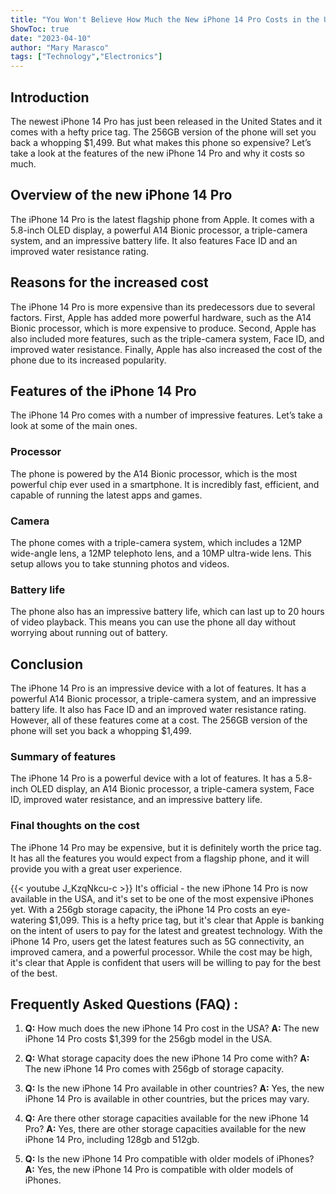 ```yaml
---
title: "You Won't Believe How Much the New iPhone 14 Pro Costs in the USA - 256gb!"
ShowToc: true 
date: "2023-04-10"
author: "Mary Marasco" 
tags: ["Technology","Electronics"]
---
```

## Introduction
The newest iPhone 14 Pro has just been released in the United States and it comes with a hefty price tag. The 256GB version of the phone will set you back a whopping $1,499. But what makes this phone so expensive? Let’s take a look at the features of the new iPhone 14 Pro and why it costs so much.

## Overview of the new iPhone 14 Pro
The iPhone 14 Pro is the latest flagship phone from Apple. It comes with a 5.8-inch OLED display, a powerful A14 Bionic processor, a triple-camera system, and an impressive battery life. It also features Face ID and an improved water resistance rating.

## Reasons for the increased cost
The iPhone 14 Pro is more expensive than its predecessors due to several factors. First, Apple has added more powerful hardware, such as the A14 Bionic processor, which is more expensive to produce. Second, Apple has also included more features, such as the triple-camera system, Face ID, and improved water resistance. Finally, Apple has also increased the cost of the phone due to its increased popularity.

## Features of the iPhone 14 Pro
The iPhone 14 Pro comes with a number of impressive features. Let’s take a look at some of the main ones.

### Processor
The phone is powered by the A14 Bionic processor, which is the most powerful chip ever used in a smartphone. It is incredibly fast, efficient, and capable of running the latest apps and games.

### Camera
The phone comes with a triple-camera system, which includes a 12MP wide-angle lens, a 12MP telephoto lens, and a 10MP ultra-wide lens. This setup allows you to take stunning photos and videos.

### Battery life
The phone also has an impressive battery life, which can last up to 20 hours of video playback. This means you can use the phone all day without worrying about running out of battery.

## Conclusion
The iPhone 14 Pro is an impressive device with a lot of features. It has a powerful A14 Bionic processor, a triple-camera system, and an impressive battery life. It also has Face ID and an improved water resistance rating. However, all of these features come at a cost. The 256GB version of the phone will set you back a whopping $1,499. 

### Summary of features
The iPhone 14 Pro is a powerful device with a lot of features. It has a 5.8-inch OLED display, an A14 Bionic processor, a triple-camera system, Face ID, improved water resistance, and an impressive battery life. 

### Final thoughts on the cost
The iPhone 14 Pro may be expensive, but it is definitely worth the price tag. It has all the features you would expect from a flagship phone, and it will provide you with a great user experience.

{{< youtube J_KzqNkcu-c >}} 
It's official - the new iPhone 14 Pro is now available in the USA, and it's set to be one of the most expensive iPhones yet. With a 256gb storage capacity, the iPhone 14 Pro costs an eye-watering $1,099. This is a hefty price tag, but it's clear that Apple is banking on the intent of users to pay for the latest and greatest technology. With the iPhone 14 Pro, users get the latest features such as 5G connectivity, an improved camera, and a powerful processor. While the cost may be high, it's clear that Apple is confident that users will be willing to pay for the best of the best.

## Frequently Asked Questions (FAQ) :
1. **Q:** How much does the new iPhone 14 Pro cost in the USA?
**A:** The new iPhone 14 Pro costs $1,399 for the 256gb model in the USA.

2. **Q:** What storage capacity does the new iPhone 14 Pro come with?
**A:** The new iPhone 14 Pro comes with 256gb of storage capacity.

3. **Q:** Is the new iPhone 14 Pro available in other countries?
**A:** Yes, the new iPhone 14 Pro is available in other countries, but the prices may vary.

4. **Q:** Are there other storage capacities available for the new iPhone 14 Pro?
**A:** Yes, there are other storage capacities available for the new iPhone 14 Pro, including 128gb and 512gb.

5. **Q:** Is the new iPhone 14 Pro compatible with older models of iPhones?
**A:** Yes, the new iPhone 14 Pro is compatible with older models of iPhones.


